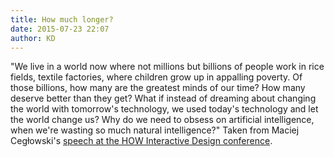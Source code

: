 ```yaml
---
title: How much longer?
date: 2015-07-23 22:07
author: KD 
---
```

"We live in a world now where not millions but billions of people work in rice fields, textile factories, where children grow up in appalling poverty. Of those billions, how many are the greatest minds of our time? How many deserve better than they get? What if instead of dreaming about changing the world with tomorrow's technology, we used today's technology and let the world change us? Why do we need to obsess on artificial intelligence, when we're wasting so much natural intelligence?" Taken from Maciej Cegłowski's [speech at the HOW Interactive Design conference](http://idlewords.com/talks/web_design_first_100_years.htm).